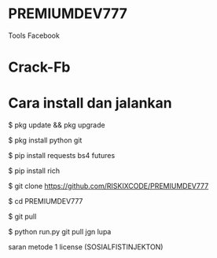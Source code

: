 # PREMIUMDEV777
Tools Facebook
# Crack-Fb

# Cara install dan jalankan

$ pkg update && pkg upgrade

$ pkg install python git

$ pip install requests bs4 futures

$ pip install rich

$ git clone https://github.com/RISKIXCODE/PREMIUMDEV777

$ cd PREMIUMDEV777

$ git pull

$ python run.py
git pull jgn lupa

saran metode 1
license (SOSIALFISTINJEKTON)
